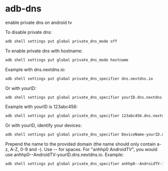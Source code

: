 # adb-dns
enable private dns on android tv


To disable private dns:
```bash
adb shell settings put global private_dns_mode off
```

To enable private dns with hostname:
```bash
adb shell settings put global private_dns_mode hostname
```
Example with dns.nextdns.io:
```bash
adb shell settings put global private_dns_specifier dns.nextdns.io
```

Or with yourID:
```bash
adb shell settings put global private_dns_specifier yourID.dns.nextdns.io
```
Example with yourID is 123abc456:
```bash
adb shell settings put global private_dns_specifier 123abc456.dns.nextdns.io
```

Or with yourID, identify your devices:
```bash
adb shell settings put global private_dns_specifier DeviceName-yourID.dns.nextdns.io
```
Prepend the name to the provided domain (the name should only contain a-z, A-Z, 0-9 and -). Use -- for spaces.
For "anhhp0 AndroidTV", you would use anhhp0--AndroidTV-yourID.dns.nextdns.io.
Example:
```bash
adb shell settings put global private_dns_specifier anhhp0--AndroidTV-123abc456.dns.nextdns.io
```



